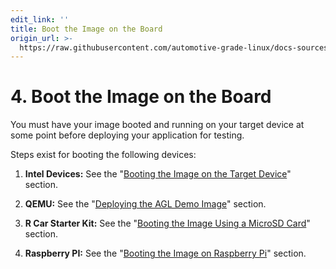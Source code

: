 ```yaml
---
edit_link: ''
title: Boot the Image on the Board
origin_url: >-
  https://raw.githubusercontent.com/automotive-grade-linux/docs-sources/icefish/docs/getting-started/app-workflow-boot.md
---
```


<!-- WARNING: This file is generated by fetch_docs.js using /home/boron/Documents/AGL/docs-webtemplate/site/_data/tocs/getting_started/icefish/image-development-workflow-getting-started-book.yml -->

# 4. Boot the Image on the Board #

You must have your image booted and running on your target device at some
point before deploying your application for testing.

Steps exist for booting the following devices:

1. **Intel Devices:** See the
   "[Booting the Image on the Target Device](./machines/intel.html#4-booting-the-image-on-the-target-device)"
   section.

2. **QEMU:** See the
   "[Deploying the AGL Demo Image](./machines/qemu.html#3-deploying-the-agl-demo-image)"
   section.

3. **R Car Starter Kit:** See the
   "[Booting the Image Using a MicroSD Card](./machines/renesas.html#7-booting-the-image-using-a-microsd-card)"
   section.

4. **Raspberry PI:** See the
   "[Booting the Image on Raspberry Pi](./machines/raspberrypi.html#2-booting-the-image-on-raspberry-pi)"
   section.
